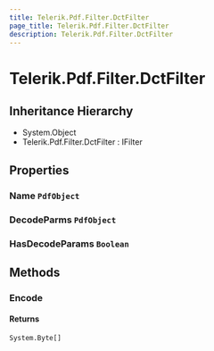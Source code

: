 ```yaml
---
title: Telerik.Pdf.Filter.DctFilter
page_title: Telerik.Pdf.Filter.DctFilter
description: Telerik.Pdf.Filter.DctFilter
---
```


# Telerik.Pdf.Filter.DctFilter

## Inheritance Hierarchy

* System.Object
* Telerik.Pdf.Filter.DctFilter : IFilter

## Properties

###  Name `PdfObject`

###  DecodeParms `PdfObject`

###  HasDecodeParams `Boolean`

## Methods

###  Encode

#### Returns

`System.Byte[]` 

